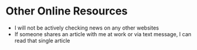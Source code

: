 # Other Online Resources

- I will not be actively checking news on any other websites
- If someone shares an article with me at work or via text message, I can read that single article
